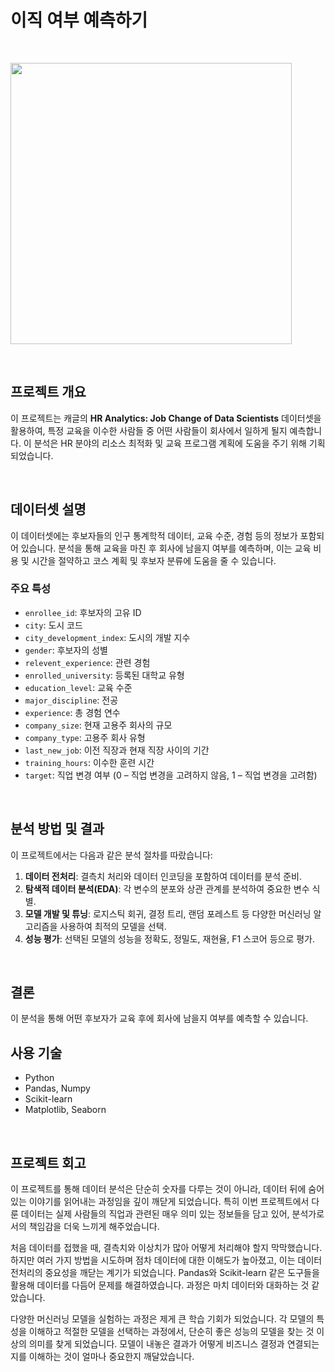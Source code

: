 # 이직 여부 예측하기

<br/>

<code><img height = "450"
src = https://github.com/siilver94/Predict-Job-Change/assets/57824945/ca9179ce-6162-410d-8490-e575b1fe1c0c></code>

<br/>


## 프로젝트 개요

이 프로젝트는 캐글의 **HR Analytics: Job Change of Data Scientists** 데이터셋을 활용하여, 특정 교육을 이수한 사람들 중 어떤 사람들이 회사에서 일하게 될지 예측합니다. 이 분석은 HR 분야의 리소스 최적화 및 교육 프로그램 계획에 도움을 주기 위해 기획되었습니다.

<br/>

## 데이터셋 설명

이 데이터셋에는 후보자들의 인구 통계학적 데이터, 교육 수준, 경험 등의 정보가 포함되어 있습니다. 분석을 통해 교육을 마친 후 회사에 남을지 여부를 예측하며, 이는 교육 비용 및 시간을 절약하고 코스 계획 및 후보자 분류에 도움을 줄 수 있습니다.

### 주요 특성
- `enrollee_id`: 후보자의 고유 ID
- `city`: 도시 코드
- `city_development_index`: 도시의 개발 지수
- `gender`: 후보자의 성별
- `relevent_experience`: 관련 경험
- `enrolled_university`: 등록된 대학교 유형
- `education_level`: 교육 수준
- `major_discipline`: 전공
- `experience`: 총 경험 연수
- `company_size`: 현재 고용주 회사의 규모
- `company_type`: 고용주 회사 유형
- `last_new_job`: 이전 직장과 현재 직장 사이의 기간
- `training_hours`: 이수한 훈련 시간
- `target`: 직업 변경 여부 (0 – 직업 변경을 고려하지 않음, 1 – 직업 변경을 고려함)
 
<br/>

## 분석 방법 및 결과

이 프로젝트에서는 다음과 같은 분석 절차를 따랐습니다:

1. **데이터 전처리**: 결측치 처리와 데이터 인코딩을 포함하여 데이터를 분석 준비.
2. **탐색적 데이터 분석(EDA)**: 각 변수의 분포와 상관 관계를 분석하여 중요한 변수 식별.
3. **모델 개발 및 튜닝**: 로지스틱 회귀, 결정 트리, 랜덤 포레스트 등 다양한 머신러닝 알고리즘을 사용하여 최적의 모델을 선택.
4. **성능 평가**: 선택된 모델의 성능을 정확도, 정밀도, 재현율, F1 스코어 등으로 평가.

<br/>

## 결론

이 분석을 통해 어떤 후보자가 교육 후에 회사에 남을지 여부를 예측할 수 있습니다.

## 사용 기술

- Python
- Pandas, Numpy
- Scikit-learn
- Matplotlib, Seaborn

<br/>


## 프로젝트 회고


이 프로젝트를 통해 데이터 분석은 단순히 숫자를 다루는 것이 아니라, 데이터 뒤에 숨어있는 이야기를 읽어내는 과정임을 깊이 깨닫게 되었습니다. 특히 이번 프로젝트에서 다룬 데이터는 실제 사람들의 직업과 관련된 매우 의미 있는 정보들을 담고 있어, 분석가로서의 책임감을 더욱 느끼게 해주었습니다.

처음 데이터를 접했을 때, 결측치와 이상치가 많아 어떻게 처리해야 할지 막막했습니다. 하지만 여러 가지 방법을 시도하며 점차 데이터에 대한 이해도가 높아졌고, 이는 데이터 전처리의 중요성을 깨닫는 계기가 되었습니다. Pandas와 Scikit-learn 같은 도구들을 활용해 데이터를 다듬어 문제를 해결하였습니다. 과정은 마치 데이터와 대화하는 것 같았습니다.


다양한 머신러닝 모델을 실험하는 과정은 제게 큰 학습 기회가 되었습니다. 각 모델의 특성을 이해하고 적절한 모델을 선택하는 과정에서, 단순히 좋은 성능의 모델을 찾는 것 이상의 의미를 찾게 되었습니다. 모델이 내놓은 결과가 어떻게 비즈니스 결정과 연결되는지를 이해하는 것이 얼마나 중요한지 깨달았습니다.



